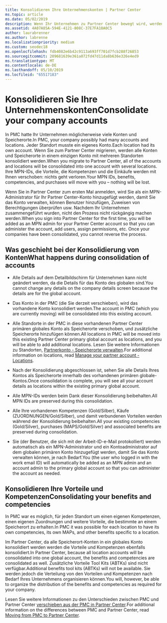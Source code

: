 ```yaml
---
title: Konsolidieren Ihre Unternehmenskonten | Partner Center
ms.topic: article
ms.date: 05/02/2019
description: Wenn Ihr Unternehmen zu Partner Center bewegt wird, werden alle Konten in einem einzigen Konto zusammengefasst.
ms.assetid: 4A07A85A-594E-4121-808C-37E7FA18A0C5
author: laurabrenner
ms.author: labrenne
ms.localizationpriority: medium
ms.custom: seodec18
ms.openlocfilehash: fdb4082e6b42c9113a693ff701d7fcb288f26853
ms.sourcegitcommit: 209681639e361a072fd47d11da8b636e326e4ed9
ms.translationtype: MT
ms.contentlocale: de-DE
ms.lasthandoff: 05/10/2019
ms.locfileid: "65517183"
---
```

# <a name="consolidate-your-company-accounts"></a><span data-ttu-id="09ed8-103">Konsolidieren Sie Ihre Unternehmenskonten</span><span class="sxs-lookup"><span data-stu-id="09ed8-103">Consolidate your company accounts</span></span>

<span data-ttu-id="09ed8-104">In PMC hatte Ihr Unternehmen möglicherweise viele Konten und Speicherorte.</span><span class="sxs-lookup"><span data-stu-id="09ed8-104">In PMC, your company possibly had many accounts and locations.</span></span> <span data-ttu-id="09ed8-105">Jeder Standort musste ein eigenes Konto.</span><span class="sxs-lookup"><span data-stu-id="09ed8-105">Each location had its own account.</span></span> <span data-ttu-id="09ed8-106">Wenn Sie zum Partner Center migrieren, werden alle Konten und Speicherorte in einem einzigen Konto mit mehreren Standorten konsolidiert werden.</span><span class="sxs-lookup"><span data-stu-id="09ed8-106">When you migrate to Partner Center, all of the accounts and locations will be consolidated into one account with several locations.</span></span> <span data-ttu-id="09ed8-107">Ihre MPN-IDs, die Vorteile, die Kompetenzen und die Einkäufe werden mit Ihnen verschoben: nichts geht verloren.</span><span class="sxs-lookup"><span data-stu-id="09ed8-107">Your MPN IDs, benefits, competencies, and purchases will move with you – nothing will be lost.</span></span> 

<span data-ttu-id="09ed8-108">Wenn Sie in Partner Center zum ersten Mal anmelden, wird Sie als ein MPN-Administrator für Ihr Partner Center-Konto hinzugefügt werden, damit Sie das Konto verwalten, können Benutzer hinzufügen, Zuweisen von Berechtigungen überprüfen usw. Nachdem Ihr Unternehmen zusammengeführt wurden, nicht den Prozess nicht rückgängig machen werden.</span><span class="sxs-lookup"><span data-stu-id="09ed8-108">When you sign into Partner Center for the first time, you will be added as an MPN admin for your Partner Center account so that you can administer the account, add users, assign permissions, etc. Once your companies have been consolidated, you cannot reverse the process.</span></span>

## <a name="what-happens-during-consolidation-of-accounts"></a><span data-ttu-id="09ed8-109">Was geschieht bei der Konsolidierung von Konten</span><span class="sxs-lookup"><span data-stu-id="09ed8-109">What happens during consolidation of accounts</span></span>

- <span data-ttu-id="09ed8-110">Alle Details auf dem Detailbildschirm für Unternehmen kann nicht geändert werden, da die Details für das Konto des globalen sind.</span><span class="sxs-lookup"><span data-stu-id="09ed8-110">You cannot change any details on the company details screen because the details are for the global account.</span></span> 

- <span data-ttu-id="09ed8-111">Das Konto in der PMC (die Sie derzeit verschieben), wird das vorhandene Konto konsolidiert werden.</span><span class="sxs-lookup"><span data-stu-id="09ed8-111">The account in PMC (which you are currently moving) will be consolidated into this existing account.</span></span> 

- <span data-ttu-id="09ed8-112">Alle Standorte in der PMC in diese vorhandenen Partner Center primären globales Konto als Speicherorte verschoben, und zusätzliche Speicherorte hinzufügen können.</span><span class="sxs-lookup"><span data-stu-id="09ed8-112">All locations in PMC will be moved into this existing Partner Center primary global account as locations, and you will be able to add additional locations.</span></span> <span data-ttu-id="09ed8-113">Lesen Sie weitere Informationen zu Standorten, [Partnerkonto - Speicherorte verwalten](manage-locations.md).</span><span class="sxs-lookup"><span data-stu-id="09ed8-113">For additional information on locations, read  [Manage your partner account - Locations](manage-locations.md).</span></span>

- <span data-ttu-id="09ed8-114">Nach der Konsolidierung abgeschlossen ist, sehen Sie alle Details Ihres Kontos als Speicherorte innerhalb des vorhandenen primären globale-Kontos.</span><span class="sxs-lookup"><span data-stu-id="09ed8-114">Once consolidation is complete, you will see all your account details as locations within the existing primary global account.</span></span>

- <span data-ttu-id="09ed8-115">Alle MPN-IDs werden beim Dank dieser Konsolidierung beibehalten.</span><span class="sxs-lookup"><span data-stu-id="09ed8-115">All MPN IDs are preserved during this consolidation.</span></span>

- <span data-ttu-id="09ed8-116">Alle Ihre vorhandenen Kompetenzen (Gold/Silber), Käufe (ZUORDNUNGEN/Gold/Silber), und damit verbundenen Vorteilen werden während der Konsolidierung beibehalten.</span><span class="sxs-lookup"><span data-stu-id="09ed8-116">All your existing competencies (Gold/Silver), purchases (MAPS/Gold/Silver) and associated benefits are preserved during consolidation.</span></span>

- <span data-ttu-id="09ed8-117">Sie (der Benutzer, die sich mit der Arbeit-ID-e-Mail protokolliert) werden automatisch als ein MPN-Administrator und ein Kontoadministrator auf dem globalen primären Konto hinzugefügt werden, damit Sie das Konto verwalten können, je nach Bedarf.</span><span class="sxs-lookup"><span data-stu-id="09ed8-117">You (the user who logged in with the work email ID) will automatically be added as an MPN admin and an account admin to the primary global account so that you can administer the account as needed.</span></span> 


## <a name="consolidating-your-benefits-and-competencies"></a><span data-ttu-id="09ed8-118">Konsolidieren Ihre Vorteile und Kompetenzen</span><span class="sxs-lookup"><span data-stu-id="09ed8-118">Consolidating your benefits and competencies</span></span>

<span data-ttu-id="09ed8-119">In PMC war es möglich, für jeden Standort um einen eigenen Kompetenzen, einen eigenen Zuordnungen und weitere Vorteile, die bestimmte an einem Speicherort zu erhalten.</span><span class="sxs-lookup"><span data-stu-id="09ed8-119">In PMC it was possible for each location to have its own competencies, its own MAPs, and other benefits specific to a location.</span></span>

<span data-ttu-id="09ed8-120">Im Partner Center, da alle Speicherort-Konten in ein globales Konto konsolidiert werden werden die Vorteile und Kompetenzen ebenfalls konsolidiert.</span><span class="sxs-lookup"><span data-stu-id="09ed8-120">In Partner Center, because all location accounts will be consolidated into one global account, the benefits and competencies are consolidated as well.</span></span> <span data-ttu-id="09ed8-121">Zusätzliche Vorteile Tool Kits (ABTKs) sind nicht verfügbar.</span><span class="sxs-lookup"><span data-stu-id="09ed8-121">Additional benefits tool kits (ABTKs) will not be available.</span></span> <span data-ttu-id="09ed8-122">Sie werden jedoch die Verteilung von den Vorteilen und Kompetenzen nach Bedarf Ihres Unternehmens organisieren können.</span><span class="sxs-lookup"><span data-stu-id="09ed8-122">You will, however, be able to organize the distribution of the benefits and competencies as required for your company.</span></span>

<span data-ttu-id="09ed8-123">Lesen Sie weitere Informationen zu den Unterschieden zwischen PMC und Partner Center [verschieben aus der PMC in Partner Center](pmc-to-partner-center.md).</span><span class="sxs-lookup"><span data-stu-id="09ed8-123">For additional information on the differences between PMC and Partner Center, read [Moving from PMC to Partner Center](pmc-to-partner-center.md).</span></span> 